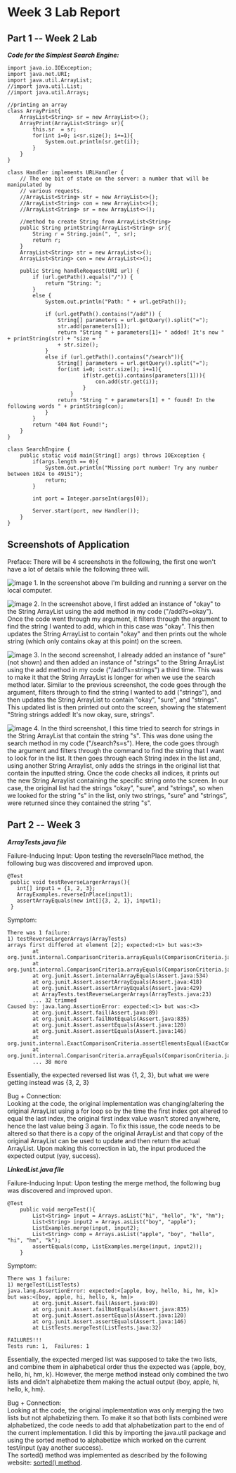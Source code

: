 # Week 3 Lab Report 

## Part 1 -- Week 2 Lab 

***Code for the Simplest Search Engine:***
```
import java.io.IOException;
import java.net.URI;
import java.util.ArrayList;
//import java.util.List;
//import java.util.Arrays;

//printing an array 
class ArrayPrint{
    ArrayList<String> sr = new ArrayList<>();  
    ArrayPrint(ArrayList<String> sr){
        this.sr  = sr; 
        for(int i=0; i<sr.size(); i+=1){
            System.out.println(sr.get(i));
        }
    }
}

class Handler implements URLHandler {
    // The one bit of state on the server: a number that will be manipulated by
    // various requests.
    //ArrayList<String> str = new ArrayList<>(); 
    //ArrayList<String> con = new ArrayList<>(); 
    //ArrayList<String> sr = new ArrayList<>(); 
   
    //method to create String from ArrayList<String> 
    public String printString(ArrayList<String> sr){
        String r = String.join(", ", sr); 
        return r; 
    }
    ArrayList<String> str = new ArrayList<>();
    ArrayList<String> con = new ArrayList<>();
    
    public String handleRequest(URI url) {
        if (url.getPath().equals("/")) {
            return "String: ";
        }
        else {
            System.out.println("Path: " + url.getPath());
            
            if (url.getPath().contains("/add")) {
                String[] parameters = url.getQuery().split("=");
                str.add(parameters[1]);
                return "String " + parameters[1]+ " added! It's now " + printString(str) + "size = " 
                + str.size();       
            } 
            else if (url.getPath().contains("/search")){
                String[] parameters = url.getQuery().split("="); 
                for(int i=0; i<str.size(); i+=1){
                        if(str.get(i).contains(parameters[1])){
                            con.add(str.get(i)); 
                        }
                    }
                return "String " + parameters[1] + " found! In the following words " + printString(con); 
            }
        }
        return "404 Not Found!";
    }
}

class SearchEngine {
    public static void main(String[] args) throws IOException {
        if(args.length == 0){
            System.out.println("Missing port number! Try any number between 1024 to 49151");
            return;
        }

        int port = Integer.parseInt(args[0]);

        Server.start(port, new Handler());
    }
}
```

## Screenshots of Application

Preface: There will be 4 screenshots in the following, the first one won't have a lot of details while the following three will. 
 
![image](setup1.png)
    1. In the screenshot above I'm building and running a server on the local computer. 


![image](okayadded.png)
    2. In the screenshot above, I first added an instance of "okay" to the String ArrayList using the add method in my code ("/add?s=okay"). Once the code went through my argument, it filters through the argument to find the string I wanted to add, which in this case was "okay". This then updates the String ArrayList to contain "okay" and then prints out the whole string (which only contains okay at this point) on the screen. 
 

![image](3stringsadded.png)
3. In the second screenshot, I already added an instance of "sure" (not shown) and then added an instance of "strings" to the String ArrayList using the add method in my code ("/add?s=strings") a third time. This was to make it that the String ArrayList is longer for when we use the search method later. Similar to the previous screenshot, the code goes through the argument, filters through to find the string I wanted to add ("strings"), and then updates the String ArrayList to contain "okay", "sure", and "strings". This updated list is then printed out onto the screen, showing the statement "String strings added! It's now okay, sure, strings". 

 
![image](searchcalled.png)
4. In the third screenshot, I this time tried to search for strings in the String ArrayList that contain the string "s". This was done using the search method in my code ("/search?s=s"). Here, the code goes through the argument and filters through the command to find the string that I want to look for in the list. It then goes through each String index in the list and, using another String Arraylist, only adds the strings in the original list that contain the inputted string. Once the code checks all indices, it prints out the new String Arraylist containing the specific string onto the screen. In our case, the original list had the strings "okay", "sure", and "strings", so when we looked for the string "s" in the list, only two strings, "sure" and "strings", were returned since they contained the string "s". 


## Part 2 -- Week 3 

***ArrayTests.java file***
 
Failure-Inducing Input: 
Upon testing the reverseInPlace method, the following bug was discovered and improved upon. 
```
@Test
 public void testReverseLargerArrays(){
   int[] input1 = {1, 2, 3};
   ArrayExamples.reverseInPlace(input1);
   assertArrayEquals(new int[]{3, 2, 1}, input1);
 }
 ```

Symptom: 
```
There was 1 failure:
1) testReverseLargerArrays(ArrayTests)
arrays first differed at element [2]; expected:<1> but was:<3>
        at org.junit.internal.ComparisonCriteria.arrayEquals(ComparisonCriteria.java:78)
        at org.junit.internal.ComparisonCriteria.arrayEquals(ComparisonCriteria.java:28)
        at org.junit.Assert.internalArrayEquals(Assert.java:534)
        at org.junit.Assert.assertArrayEquals(Assert.java:418)
        at org.junit.Assert.assertArrayEquals(Assert.java:429)
        at ArrayTests.testReverseLargerArrays(ArrayTests.java:23)
        ... 32 trimmed
Caused by: java.lang.AssertionError: expected:<1> but was:<3>
        at org.junit.Assert.fail(Assert.java:89)
        at org.junit.Assert.failNotEquals(Assert.java:835)
        at org.junit.Assert.assertEquals(Assert.java:120)
        at org.junit.Assert.assertEquals(Assert.java:146)
        at org.junit.internal.ExactComparisonCriteria.assertElementsEqual(ExactComparisonCriteria.java:8)
        at org.junit.internal.ComparisonCriteria.arrayEquals(ComparisonCriteria.java:76)
        ... 38 more
```

Essentially, the expected reversed list was {1, 2, 3}, but what we were getting instead was {3, 2, 3} 

Bug + Connection: \
Looking at the code, the original implementation was changing/altering the original ArrayList using a for loop so by the time the first index got altered to equal the last index, the original first index value wasn't stored anywhere, hence the last value being 3 again. To fix this issue, the code needs to be altered so that there is a copy of the original ArrayList and that copy of the original ArrayList can be used to update and then return the actual ArrayList. Upon making this correction in lab, the input produced the expected output (yay, success). 


***LinkedList.java file***

Failure-Inducing Input: 
Upon testing the merge method, the following bug was discovered and improved upon. 
```
@Test
    public void mergeTest(){
        List<String> input = Arrays.asList("hi", "hello", "k", "hm");
        List<String> input2 = Arrays.asList("boy", "apple"); 
        ListExamples.merge(input, input2);
        List<String> comp = Arrays.asList("apple", "boy", "hello", "hi", "hm", "k"); 
        assertEquals(comp, ListExamples.merge(input, input2)); 
    }
```

Symptom: 
```
There was 1 failure:
1) mergeTest(ListTests)
java.lang.AssertionError: expected:<[apple, boy, hello, hi, hm, k]> but was:<[boy, apple, hi, hello, k, hm]>
        at org.junit.Assert.fail(Assert.java:89)
        at org.junit.Assert.failNotEquals(Assert.java:835)
        at org.junit.Assert.assertEquals(Assert.java:120)
        at org.junit.Assert.assertEquals(Assert.java:146)
        at ListTests.mergeTest(ListTests.java:32)

FAILURES!!!
Tests run: 1,  Failures: 1
```

Essentially, the expected merged list was supposed to take the two lists, and combine them in alphabetical order thus the expected was {apple, boy, hello, hi, hm, k}. However, the merge method instead only combined the two lists and didn't alphabetize them making the actual output {boy, apple, hi, hello, k, hm}. 

Bug + Connection: \
Looking at the code, the original implementation was only merging the two lists but not alphabetizing them. To make it so that both lists combined were alphabetized, the code needs to add that alphabetization part to the end of the current implementation. I did this by importing the java.util package and using the sorted method to alphabetize which worked on the current test/input (yay another success). \
The sorted() method was implemented as described by the following website: [sorted() method](https://www.javatpoint.com/how-to-sort-a-list-in-java). 